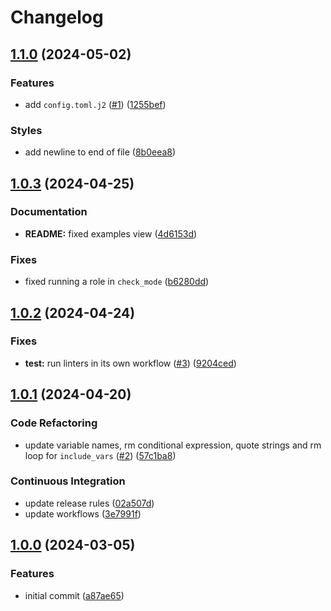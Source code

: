 # Changelog

## [1.1.0](https://github.com/antmelekhin/ansible-role-containerd/compare/v1.0.3...v1.1.0) (2024-05-02)


### Features

* add `config.toml.j2` ([#1](https://github.com/antmelekhin/ansible-role-containerd/issues/1)) ([1255bef](https://github.com/antmelekhin/ansible-role-containerd/commit/1255bef409c6ba896693b2a3e8f4f9fd2f36c36f))


### Styles

* add newline to end of file ([8b0eea8](https://github.com/antmelekhin/ansible-role-containerd/commit/8b0eea8731e64d69a2f28c76a6503fa64bd2d84c))

## [1.0.3](https://github.com/antmelekhin/ansible-role-containerd/compare/v1.0.2...v1.0.3) (2024-04-25)


### Documentation

* **README:** fixed examples view ([4d6153d](https://github.com/antmelekhin/ansible-role-containerd/commit/4d6153dfc9625dccb9d7960877588e5795e35773))


### Fixes

* fixed running a role in `check_mode` ([b6280dd](https://github.com/antmelekhin/ansible-role-containerd/commit/b6280ddb22aa357e6ed5674ac278ebada0be0665))

## [1.0.2](https://github.com/antmelekhin/ansible-role-containerd/compare/v1.0.1...v1.0.2) (2024-04-24)


### Fixes

* **test:** run linters in its own workflow ([#3](https://github.com/antmelekhin/ansible-role-containerd/issues/3)) ([9204ced](https://github.com/antmelekhin/ansible-role-containerd/commit/9204ced419366313fd7480d906110ce07fb3fedc))

## [1.0.1](https://github.com/antmelekhin/ansible-role-containerd/compare/v1.0.0...v1.0.1) (2024-04-20)


### Code Refactoring

* update variable names, rm conditional expression, quote strings and rm loop for `include_vars` ([#2](https://github.com/antmelekhin/ansible-role-containerd/issues/2)) ([57c1ba8](https://github.com/antmelekhin/ansible-role-containerd/commit/57c1ba8a400fc66ea160faae1b6b37c42eaf6507))


### Continuous Integration

* update release rules ([02a507d](https://github.com/antmelekhin/ansible-role-containerd/commit/02a507d648b024e16df44451b8663f66cf8851c3))
* update workflows ([3e7991f](https://github.com/antmelekhin/ansible-role-containerd/commit/3e7991f70ecd687340635c94174813174afcb485))

## [1.0.0](https://github.com/antmelekhin/ansible-role-containerd/compare/...v1.0.0) (2024-03-05)


### Features

* initial commit ([a87ae65](https://github.com/antmelekhin/ansible-role-containerd/commit/a87ae65d405fd3c5c670187ca574d38f1b43a2ce))
